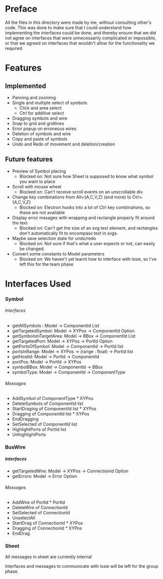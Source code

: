 # Preface
All the files in this directory were made by me, without consulting other's code. This was done to make sure that I could understand how implementing the interfaces could be done, and thereby ensure that we did not agree on interfaces that were unnecessarily complicated or impossible, or that we agreed on interfaces that wouldn't allow for the functionality we required.

# Features

## Implemented
* Panning and zooming
* Single and multiple select of symbols
    * Click and area select
    * Ctrl for additive select
* Dragging symbols and wire
* Snap to grid and gridlines
* Error popup on erroneous wires
* Deletion of symbols and wire
* Copy and paste of symbols
* Undo and Redo of movement and deletion/creation

## Future features
* Preview of Symbol placing
    * Blocked on: Not sure how Sheet is supposed to know what symbol you want to place
* Scroll with mouse wheel
    * Blocked on: Can't receive scroll events on an unscrollable div
* Change key combinations from Alt+{A,C,V,Z} (and more) to Ctrl+{A,C,V,Z}
    * Blocked on: Electron hooks into a lot of Ctrl key combinations, so these are not available
* Display error mesages with wrapping and rectangle properly fit around the text
    * Blocked on: Can't get the size of an svg text element, and rectangles don't automatically fit to encompass text in svgs.
* Maybe save selection state for undo/redo
    * Blocked on: Not sure if that's what a user expects or not, can easily be changed.
* Convert some constants to Model parameters
	* Blocked on: We haven't yet learnt how to interface with Issie, so I've left this for the team phase

# Interfaces Used 

### Symbol

###### Interfaces
* getAllSymbols : Model -> ComponentId List
* getTargetedSymbol: Model -> XYPos -> ComponentId Option
* getSymbolsInTargetArea: Model -> BBox -> ComponentId List
* getTargetedPort: Model -> XYPos -> PortId Option
* getPortsOfSymbol: Model -> ComponentId -> PortId list
* portsInRange: Model -> XYPos -> (range : float) -> PortId list
* getHostId: Model -> PortId -> ComponentId
* portPos: Model -> PortId -> XYPos
* symbolBBox: Model -> ComponentId -> BBox
* symbolType: Model -> ComponentId -> ComponentType

###### Messages
* AddSymbol of ComponentType * XYPos 
* DeleteSymbols of ComponentId list
* StartDraging of ComponentId list * XYPos
* Dragging of ComponentId list * XYPos
* EndDragging 
* SetSelected of ComponentId list
* HighlightPorts of PortId list
* UnhighlightPorts

### BusWire

##### Interfaces
* getTargetedWire: Model -> XYPos -> ConnectionId Option
* getErrors: Model -> Error Option

###### Messages
* AddWire of PortId * PortId
* DeleteWire of ConnectionId
* SetSelected of ConnectionId
* UnselectAll
* StartDrag of ConnectionId * XYPos
* Dragging of ConnectionId * XYPos
* EndDrag

### Sheet
All messages in sheet are currently internal

Interfaces and messages to communicate with Issie will be left for the group phase.
